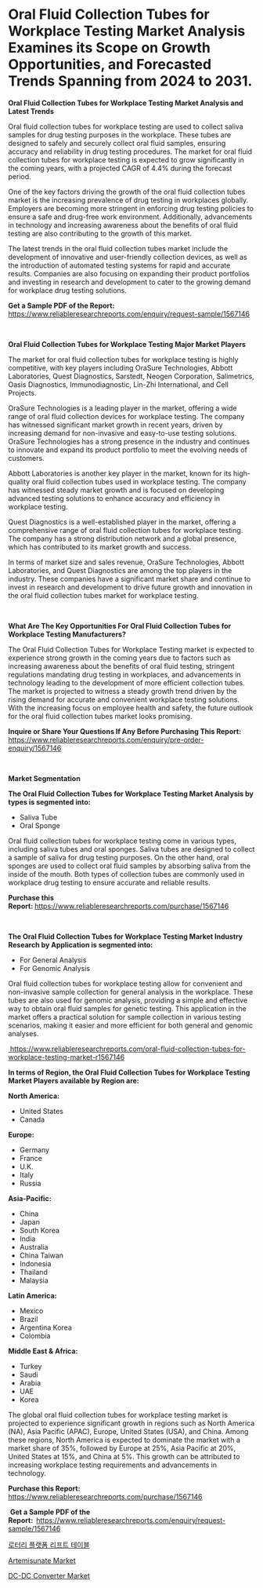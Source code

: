 <p><h1>Oral Fluid Collection Tubes for Workplace Testing Market Analysis Examines its Scope on Growth Opportunities, and Forecasted Trends Spanning from 2024 to 2031.</h1></p><p><strong>Oral Fluid Collection Tubes for Workplace Testing Market Analysis and Latest Trends</strong></p>
<p><p>Oral fluid collection tubes for workplace testing are used to collect saliva samples for drug testing purposes in the workplace. These tubes are designed to safely and securely collect oral fluid samples, ensuring accuracy and reliability in drug testing procedures. The market for oral fluid collection tubes for workplace testing is expected to grow significantly in the coming years, with a projected CAGR of 4.4% during the forecast period.</p><p>One of the key factors driving the growth of the oral fluid collection tubes market is the increasing prevalence of drug testing in workplaces globally. Employers are becoming more stringent in enforcing drug testing policies to ensure a safe and drug-free work environment. Additionally, advancements in technology and increasing awareness about the benefits of oral fluid testing are also contributing to the growth of this market.</p><p>The latest trends in the oral fluid collection tubes market include the development of innovative and user-friendly collection devices, as well as the introduction of automated testing systems for rapid and accurate results. Companies are also focusing on expanding their product portfolios and investing in research and development to cater to the growing demand for workplace drug testing solutions.</p></p>
<p><strong>Get a Sample PDF of the Report:&nbsp;</strong> <a href="https://www.reliableresearchreports.com/enquiry/request-sample/1567146">https://www.reliableresearchreports.com/enquiry/request-sample/1567146</a></p>
<p>&nbsp;</p>
<p><strong>Oral Fluid Collection Tubes for Workplace Testing Major Market Players</strong></p>
<p><p>The market for oral fluid collection tubes for workplace testing is highly competitive, with key players including OraSure Technologies, Abbott Laboratories, Quest Diagnostics, Sarstedt, Neogen Corporation, Salimetrics, Oasis Diagnostics, Immunodiagnostic, Lin-Zhi International, and Cell Projects.</p><p>OraSure Technologies is a leading player in the market, offering a wide range of oral fluid collection devices for workplace testing. The company has witnessed significant market growth in recent years, driven by increasing demand for non-invasive and easy-to-use testing solutions. OraSure Technologies has a strong presence in the industry and continues to innovate and expand its product portfolio to meet the evolving needs of customers.</p><p>Abbott Laboratories is another key player in the market, known for its high-quality oral fluid collection tubes used in workplace testing. The company has witnessed steady market growth and is focused on developing advanced testing solutions to enhance accuracy and efficiency in workplace testing.</p><p>Quest Diagnostics is a well-established player in the market, offering a comprehensive range of oral fluid collection tubes for workplace testing. The company has a strong distribution network and a global presence, which has contributed to its market growth and success.</p><p>In terms of market size and sales revenue, OraSure Technologies, Abbott Laboratories, and Quest Diagnostics are among the top players in the industry. These companies have a significant market share and continue to invest in research and development to drive future growth and innovation in the oral fluid collection tubes market for workplace testing.</p></p>
<p>&nbsp;</p>
<p><strong>What Are The Key Opportunities For Oral Fluid Collection Tubes for Workplace Testing Manufacturers?</strong></p>
<p><p>The Oral Fluid Collection Tubes for Workplace Testing market is expected to experience strong growth in the coming years due to factors such as increasing awareness about the benefits of oral fluid testing, stringent regulations mandating drug testing in workplaces, and advancements in technology leading to the development of more efficient collection tubes. The market is projected to witness a steady growth trend driven by the rising demand for accurate and convenient workplace testing solutions. With the increasing focus on employee health and safety, the future outlook for the oral fluid collection tubes market looks promising.</p></p>
<p><strong>Inquire or Share Your Questions If Any Before Purchasing This Report:</strong> <a href="https://www.reliableresearchreports.com/enquiry/pre-order-enquiry/1567146">https://www.reliableresearchreports.com/enquiry/pre-order-enquiry/1567146</a></p>
<p>&nbsp;</p>
<p><strong>Market Segmentation</strong></p>
<p><strong>The Oral Fluid Collection Tubes for Workplace Testing Market Analysis by types is segmented into:</strong></p>
<p><ul><li>Saliva Tube</li><li>Oral Sponge</li></ul></p>
<p><p>Oral fluid collection tubes for workplace testing come in various types, including saliva tubes and oral sponges. Saliva tubes are designed to collect a sample of saliva for drug testing purposes. On the other hand, oral sponges are used to collect oral fluid samples by absorbing saliva from the inside of the mouth. Both types of collection tubes are commonly used in workplace drug testing to ensure accurate and reliable results.</p></p>
<p><strong>Purchase this Report:&nbsp;</strong><a href="https://www.reliableresearchreports.com/purchase/1567146">https://www.reliableresearchreports.com/purchase/1567146</a></p>
<p>&nbsp;</p>
<p><strong>The Oral Fluid Collection Tubes for Workplace Testing Market Industry Research by Application is segmented into:</strong></p>
<p><ul><li>For General Analysis</li><li>For Genomic Analysis</li></ul></p>
<p><p>Oral fluid collection tubes for workplace testing allow for convenient and non-invasive sample collection for general analysis in the workplace. These tubes are also used for genomic analysis, providing a simple and effective way to obtain oral fluid samples for genetic testing. This application in the market offers a practical solution for sample collection in various testing scenarios, making it easier and more efficient for both general and genomic analyses.</p></p>
<p><a href="https://www.reliableresearchreports.com/oral-fluid-collection-tubes-for-workplace-testing-market-r1567146">&nbsp;https://www.reliableresearchreports.com/oral-fluid-collection-tubes-for-workplace-testing-market-r1567146</a></p>
<p><strong>In terms of Region, the Oral Fluid Collection Tubes for Workplace Testing Market Players available by Region are:</strong></p>
<p>
    <p> <strong> North America: </strong>
        <ul>
            <li>United States</li>
            <li>Canada</li>
        </ul>
        </p> 
    <p> <strong> Europe: </strong>
        <ul>
            <li>Germany</li>
            <li>France</li>
            <li>U.K.</li>
            <li>Italy</li>
            <li>Russia</li>
        </ul>
        </p> 
    <p> <strong> Asia-Pacific: </strong>
        <ul>
            <li>China</li>
            <li>Japan</li>
            <li>South Korea</li>
            <li>India</li>
            <li>Australia</li>
            <li>China Taiwan</li>
            <li>Indonesia</li>
            <li>Thailand</li>
            <li>Malaysia</li>
        </ul>
        </p> 
    <p> <strong> Latin America: </strong>
        <ul>
            <li>Mexico</li>
            <li>Brazil</li>
            <li>Argentina Korea</li>
            <li>Colombia</li>
        </ul>
        </p> 
    <p> <strong> Middle East & Africa: </strong>
        <ul>
            <li>Turkey</li>
            <li>Saudi</li>
            <li>Arabia</li>
            <li>UAE</li>
            <li>Korea</li>
        </ul>
    </p>
    </p>
<p><p>The global oral fluid collection tubes for workplace testing market is projected to experience significant growth in regions such as North America (NA), Asia Pacific (APAC), Europe, United States (USA), and China. Among these regions, North America is expected to dominate the market with a market share of 35%, followed by Europe at 25%, Asia Pacific at 20%, United States at 15%, and China at 5%. This growth can be attributed to increasing workplace testing requirements and advancements in technology.</p></p>
<p><strong>Purchase this Report: </strong><a href="https://www.reliableresearchreports.com/purchase/1567146">https://www.reliableresearchreports.com/purchase/1567146</a></p>
<p>&nbsp;<strong>Get a Sample PDF of the Report:&nbsp;&nbsp;</strong><a href="https://www.reliableresearchreports.com/enquiry/request-sample/1567146">https://www.reliableresearchreports.com/enquiry/request-sample/1567146</a></p>
<p><strong></strong></p>
<p><p><a href="https://medium.com/@jordanilliamson678678_12326/%EB%A1%9C%ED%84%B0%EB%A6%AC-%ED%94%8C%EB%9E%AB%ED%8F%BC-%EB%A6%AC%ED%94%84%ED%8A%B8-%ED%85%8C%EC%9D%B4%EB%B8%94-%EC%8B%9C%EC%9E%A5-%EC%9C%A0%ED%98%95-%EC%9D%91%EC%9A%A9-%EB%B0%8F-%EC%A7%80%EB%A6%AC%EC%A0%81-%EC%9C%84%EC%B9%98%EB%B3%84-%EC%A2%85%ED%95%A9-%ED%8F%89%EA%B0%80-c5b4c5da6933">로터리 플랫폼 리프트 테이블</a></p><p><a href="https://github.com/marthawweekle/Market-Research-Report-List-1/blob/main/artemisunate-market.md">Artemisunate Market</a></p><p><a href="https://view.publitas.com/reportprime-1/dc-dc-converter-market-competitive-analysis-market-trends-and-forecast-to-2031/">DC-DC Converter Market</a></p></p>